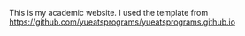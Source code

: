 This is my academic website. I used the template from https://github.com/yueatsprograms/yueatsprograms.github.io
